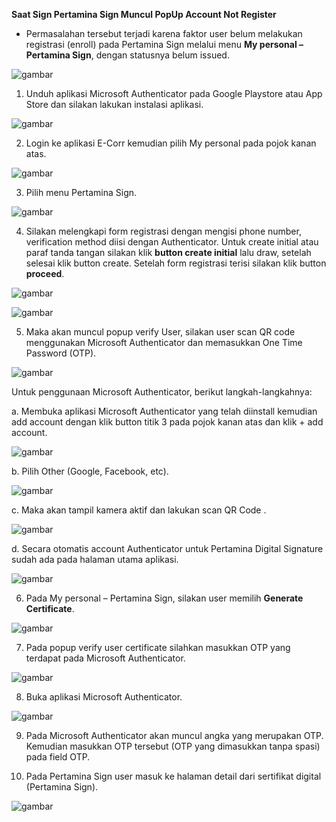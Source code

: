 **Saat Sign Pertamina Sign Muncul PopUp Account Not Register**

- Permasalahan tersebut terjadi karena faktor user belum melakukan registrasi (enroll) pada Pertamina Sign melalui menu **My personal – Pertamina Sign**, dengan statusnya belum issued.

![gambar](FAQ/01ANR.png)

1. Unduh aplikasi Microsoft Authenticator pada Google Playstore atau App Store dan silakan lakukan instalasi aplikasi.

![gambar](FAQ/02ANR.png)

2. Login ke aplikasi E-Corr kemudian pilih My personal pada pojok kanan atas.

![gambar](FAQ/03ANR.png)

3. Pilih menu Pertamina Sign.

![gambar](FAQ/04ANR.png)

4. Silakan melengkapi form registrasi dengan mengisi phone number, verification method diisi dengan Authenticator. Untuk create initial atau paraf tanda tangan silakan klik **button create initial** lalu draw, setelah selesai klik button create. Setelah form registrasi terisi silakan klik button **proceed**.

![gambar](FAQ/05ANR.png)

![gambar](FAQ/06ANR.png)

5. Maka akan muncul popup verify User, silakan user scan QR code menggunakan Microsoft Authenticator dan memasukkan One Time Password (OTP).

![gambar](FAQ/07ANR.png)

Untuk penggunaan Microsoft Authenticator, berikut langkah-langkahnya:

a. Membuka aplikasi Microsoft Authenticator yang telah diinstall kemudian add account dengan klik button titik 3 pada pojok kanan atas dan klik + add account.

![gambar](FAQ/08ANR.png)

b. Pilih Other (Google, Facebook, etc).

![gambar](FAQ/09ANR.png)

c. Maka akan tampil kamera aktif dan lakukan scan QR Code .

![gambar](FAQ/10ANR.png)

d. Secara otomatis account Authenticator untuk Pertamina Digital Signature sudah ada pada halaman utama aplikasi.

![gambar](FAQ/11ANR.png)

6. Pada My personal – Pertamina Sign, silakan user memilih **Generate Certificate**.

![gambar](FAQ/12ANR.png)

7. Pada popup verify user certificate silahkan masukkan OTP yang terdapat pada Microsoft Authenticator.

![gambar](FAQ/13ANR.png)

8. Buka aplikasi Microsoft Authenticator.

![gambar](FAQ/14ANR.png)

9. Pada Microsoft Authenticator akan muncul angka yang merupakan OTP. Kemudian masukkan OTP tersebut (OTP yang dimasukkan tanpa spasi) pada field OTP.

10. Pada Pertamina Sign user masuk ke halaman detail dari sertifikat digital (Pertamina Sign).

![gambar](FAQ/15ANR.png)
